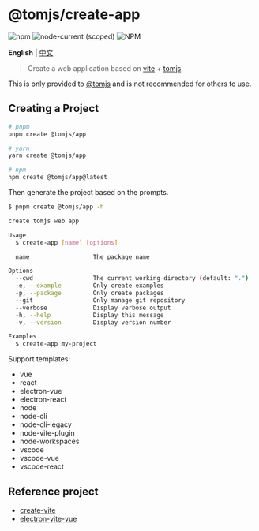 # @tomjs/create-app

![npm](https://img.shields.io/npm/v/@tomjs/create-app) ![node-current (scoped)](https://img.shields.io/node/v/@tomjs/create-app) ![NPM](https://img.shields.io/npm/l/@tomjs/create-app)

**English** | [中文](./README.zh_CN.md)

> Create a web application based on [vite](https://github.com/vitejs/vite) + [tomjs](https://github.com/tomjs).

This is only provided to [@tomjs](https://github.com/tomjs) and is not recommended for others to use.

## Creating a Project

```bash
# pnpm
pnpm create @tomjs/app

# yarn
yarn create @tomjs/app

# npm
npm create @tomjs/app@latest
```

Then generate the project based on the prompts.

```bash
$ pnpm create @tomjs/app -h

create tomjs web app

Usage
  $ create-app [name] [options]

  name                  The package name

Options
  --cwd                 The current working directory (default: ".")
  -e, --example         Only create examples
  -p, --package         Only create packages
  --git                 Only manage git repository
  --verbose             Display verbose output
  -h, --help            Display this message
  -v, --version         Display version number

Examples
  $ create-app my-project
```

Support templates:

- vue
- react
- electron-vue
- electron-react
- node
- node-cli
- node-cli-legacy
- node-vite-plugin
- node-workspaces
- vscode
- vscode-vue
- vscode-react

## Reference project

- [create-vite](https://github.com/vitejs/vite/tree/main/packages/create-vite)
- [electron-vite-vue](https://github.com/electron-vite/electron-vite-vue)
